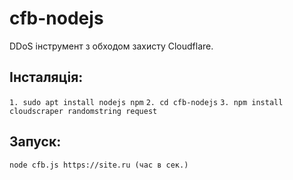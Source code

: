 # cfb-nodejs
DDoS інструмент з обходом захисту Cloudflare.

<h2>Інсталяція:</h2>
<code>1. sudo apt install nodejs npm</code>
<code>2. cd cfb-nodejs</code>
<code>3. npm install cloudscraper randomstring request</code>

<h2>Запуск:</h2>
<code>node cfb.js https://site.ru (час в сек.)</code>
